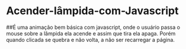 # Acender-lâmpida-com-Javascript

##É uma animação bem básica com javascript, onde o usuário passa o mouse sobre a lâmpida ela acende e assim que tira ela apaga. 
Porém quando clicada se quebra e não volta, a não ser recarregar a página.
